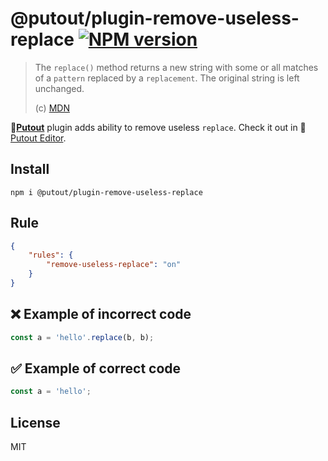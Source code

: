# @putout/plugin-remove-useless-replace [![NPM version][NPMIMGURL]][NPMURL]

[NPMIMGURL]: https://img.shields.io/npm/v/@putout/plugin-remove-useless-replace.svg?style=flat&longCache=true
[NPMURL]: https://npmjs.org/package/@putout/plugin-remove-useless-replace "npm"

> The `replace()` method returns a new string with some or all matches of a `pattern` replaced by a `replacement`. The original string is left unchanged.
>
> (c) [MDN](https://developer.mozilla.org/en-US/docs/Web/JavaScript/Reference/Global_Objects/String/replace)

🐊[**Putout**](https://github.com/coderaiser/putout) plugin adds ability to remove useless `replace`.
Check it out in 🐊[Putout Editor](https://putout.cloudcmd.io/#/gist/a7697acfe3a2f9fcac07a205a420ea83/3b5a99fa1be2ce5268c33bfe51826eeb6def1ed0).

## Install

```
npm i @putout/plugin-remove-useless-replace
```

## Rule

```json
{
    "rules": {
        "remove-useless-replace": "on"
    }
}
```

## ❌ Example of incorrect code

```js
const a = 'hello'.replace(b, b);
```

## ✅ Example of correct code

```js
const a = 'hello';
```

## License

MIT
